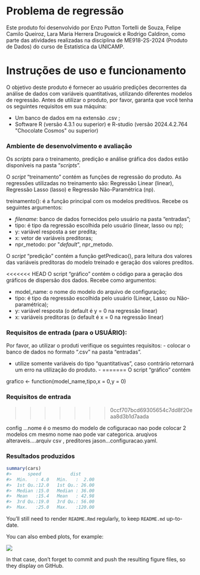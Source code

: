 
<!-- README.md is generated from README.Rmd. Please edit that file -->

# Problema de regressão

<!-- badges: start -->
<!-- badges: end -->

Este produto foi desenvolvido por Enzo Putton Tortelli de Souza, Felipe
Camilo Queiroz, Lara Maria Herrera Drugowick e Rodrigo Caldiron, como
parte das atividades realizadas na disciplina de ME918-2S-2024 (Produto de
Dados) do curso de Estatística da UNICAMP.

# Instruções de uso e funcionamento

O objetivo deste produto é fornecer ao usuário predições decorrentes da
análise de dados com variáveis quantitativas, utilizando diferentes
modelos de regressão. Antes de utilizar o produto, por favor, garanta
que você tenha os seguintes requisitos em sua máquina:

- Um banco de dados em na extensão .csv ;  
- Software R (versão 4.3.1 ou superior) e R-studio (versão 2024.4.2.764 "Chocolate Cosmos" ou superior)  

### Ambiente de desenvolvimento e avaliação

Os *scripts* para o treinamento, predição e análise gráfica dos dados
estão disponíveis na pasta “*scripts*”.

O *script* “treinamento” contém as funções de regressão do produto. As
regressões utilizadas no treinamento são: Regressão Linear (linear), Regressão
Lasso (lasso) e Regressão Não-Paramétrica (np).

treinamento(): é a função principal com os modelos preditivos. Recebe os
seguintes argumentos:  
- *filename*: banco de dados fornecidos pelo usuário na pasta
“entradas”;  
- tipo: é tipo da regressão escolhida pelo usuário (linear, lasso ou
np);  
- y: variável resposta a ser predita;  
- x: vetor de variáveis preditoras;  
- npr_metodo: por "*default*", npr_metodo.  

O *script* “predição” contém a função getPredicao(), para leitura dos
valores das variáveis preditoras do modelo treinado e geração dos
valores preditos.

<<<<<<< HEAD
O script “gráfico” contém o código para a geração dos gráficos de
dispersão dos dados. Recebe como argumentos:  
- model_name: o nome do modelo do arquivo de configuração;  
- tipo: é tipo da regressão escolhida pelo usuário (Linear, Lasso ou
Não-paramétrica);  
- y: variável resposta (o default é y = 0 na regressão linear)  
- x: variáveis preditoras (o default é x = 0 na regressão linear)

### Requisitos de entrada (para o USUÁRIO):

Por favor, ao utilizar o produti verifique os seguintes requisitos: -
colocar o banco de dados no formato “.csv” na pasta “entradas”.  
- utilize somente variáveis do tipo “quantitativas”, caso contrário
retornará um erro na utilização do produto. -
=======
O script “gráfico” contém

grafico \<- function(model_name,tipo,x = 0,y = 0)

### Requisitos de entrada
>>>>>>> 0ccf707bcd69305654c7dd8f20eaa8d3b1d7aada

config …nome é o mesmo do modelo de cofiguracao nao pode colocar 2
modelos cm mesmo nome nao pode var categorica. aruqivos
alteraveis….arquiv csv , preditores jason…configuracao.yaml.

### Resultados produzidos

``` r
summary(cars)
#>      speed           dist       
#>  Min.   : 4.0   Min.   :  2.00  
#>  1st Qu.:12.0   1st Qu.: 26.00  
#>  Median :15.0   Median : 36.00  
#>  Mean   :15.4   Mean   : 42.98  
#>  3rd Qu.:19.0   3rd Qu.: 56.00  
#>  Max.   :25.0   Max.   :120.00
```

You’ll still need to render `README.Rmd` regularly, to keep `README.md`
up-to-date.

You can also embed plots, for example:

![](README_files/figure-gfm/pressure-1.png)<!-- -->

In that case, don’t forget to commit and push the resulting figure
files, so they display on GitHub.
